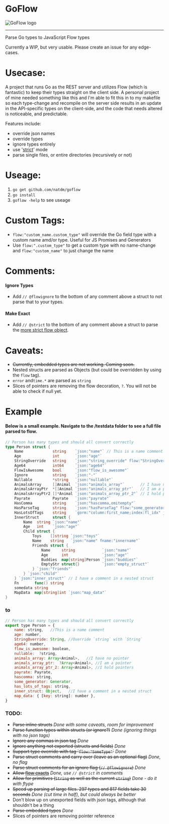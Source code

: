 # GoFlow
![GoFlow logo](https://s3-us-west-1.amazonaws.com/goflow-files/goflow_resize.png "GoFlow Logo 1")
___

Parse Go types to JavaScript Flow types

Currently a WIP, but very usable. Please create an issue for any edge-cases.

# Usecase:
A project that runs Go as the REST server and utilizes Flow (which is fantastic) to keep their types 
straight on the client side. A personal project of mine needed something like this and I'm able to fit 
this in to my makefile so each type-change and recompile on the server side results in an update in the 
API-specific types on the client-side, and the code that needs altered is noticeable, and predictable.


Features include:
* override json names
* override types
* ignore types entirely
* use '[strict](https://flowtype.org/docs/objects.html#exact-object-types)' mode
* parse single files, or entire directories (recursively or not)

# Useage:
1. `go get github.com/natdm/goflow`
2. `go install`
3. `goflow -help` to see useage

# Custom Tags:
* `flow:"custom_name.custom_type"` will override the Go field type with a custom name amd/or type. Useful for JS Promises and Generators
* Use `flow:".custom_type"` to get a custom type with no name-change and `flow:"custom_name"` to just change the name

# Comments:
#### Ignore Types
* Add `// @flowignore` to the bottom of any comment above a struct to not parse that to your types.
#### Make Exact
* Add `// @strict` to the bottom of any comment above a struct to parse the [more strict flow object](https://flowtype.org/docs/objects.html#exact-object-types). 

# Caveats:
* ~~Currently, embedded types are not working. Coming soon.~~
* Nested structs are parsed as Objects (but could be overridden by using the `flow` tag).
* `error` and`time.*` are parsed as `string`
* Slices of pointers are removing the flow decoration, `?`. You will not be able to check if null yet.

# Example
#### Below is a small example. Navigate to the /testdata folder to see a full file parsed to flow.

```go
// Person has many types and should all convert correctly
type Person struct {
	Name             string    `json:"name"` // This is a name comment
	Age              int       `json:"age"`
	StringOverride   string    `json:"string_override" flow:"StringOverride.String"` // Override `string` with `String`
	Age64            int64     `json:"age64"`
	FlowIsAwesome    bool      `json:"flow_is_awesome"`
	Ignore           string    `json:"-"`
	Nullable         *string   `json:"nullable"`
	AnimalsArray     []Animal  `json:"animals_array"`       // I have no pointer
	AnimalsArrayPtr  *[]Animal `json:"animals_array_ptr"`   // I am a pointer
	AnimalsArrayPtr2 []*Animal `json:"animals_array_ptr_2"` // I hold pointers
	Payrate          Payrate   `json:"payrate"`
	HasComma         string    `json:"hascomma,omitempty"`
	HasParseTag      string    `json:"hasParseTag" flow:"some_generator.Generator"`
	HasLotsOfTags    string    `gorm:"column:first_name;index:fl_idx" json:"has_lots_of_tags"`
	InnerStruct      struct {
		Name  string `json:"name"`
		Age   int    `json:"age"`
		Child struct {
			Toys    []string `json:"toys"`
			Name    string   `json:"name" fname:"innername"`
			Friends struct {
				Name     string            `json:"name"`
				Age      int               `json:"age"`
				Buddies  map[string]Person `json:"buddies"`
				EmptyStr struct{}          `json:"empty_struct"`
			} `json:"friends"`
		} `json:"child"`
	} `json:"inner_struct"` // I have a comment in a nested struct
	Fn       func() string
	somedata string
	MapData  map[string]int `json:"map_data"`
}
```

### to


```js
// Person has many types and should all convert correctly
export type Person = {
	name: string,	//This is a name comment
	age: number,
	StringOverride: String,	//Override `string` with `String`
	age64: number,
	flow_is_awesome: boolean,
	nullable:  ?string,
	animals_array: Array<Animal>,	//I have no pointer
	animals_array_ptr:  ?Array<Animal>,	//I am a pointer
	animals_array_ptr_2: Array<Animal>,	//I hold pointers
	payrate: Payrate,
	hascomma: string,
	some_generator: Generator,
	has_lots_of_tags: string,
	inner_struct: Object,	//I have a comment in a nested struct
	map_data: { [key: string]: number },
}
```

### TODO:
- ~~Parse inline structs~~ *Done with some caveats, room for improvement*
- ~~Parse function types within structs (or ignore?)~~ *Done (ignoring things with no json tags)*
- ~~Ignore any commas in json tag~~ *Done*
- ~~Ignore anything not exported (structs and fields)~~ *Done*
- ~~Support type override with tag \``flow:"SomeType"`\`~~ *Done*
- ~~Parse struct comments and carry over (leave as an optional flag)~~ *Done, no flag*
- ~~Parse struct comments for an ignore flag (`// @flowignore`)~~ *Done*
- ~~Allow [flow exacts](https://flowtype.org/docs/objects.html#exact-object-types)~~ *Done, use `// @strict` in comments*
- ~~Allow for primitives (`String` as well as the current `string`)~~ *Done - do it with ftype*
- ~~Speed up parsing of large files. 297 types and 817 fields take 30 seconds~~ *Done (cut time in half), but could always be better*
- Don't blow up on unexported fields with json tags, although that shouldn't be a thing
- ~~Parse embedded types~~ *Done*
- Slices of pointers are removing pointer reference